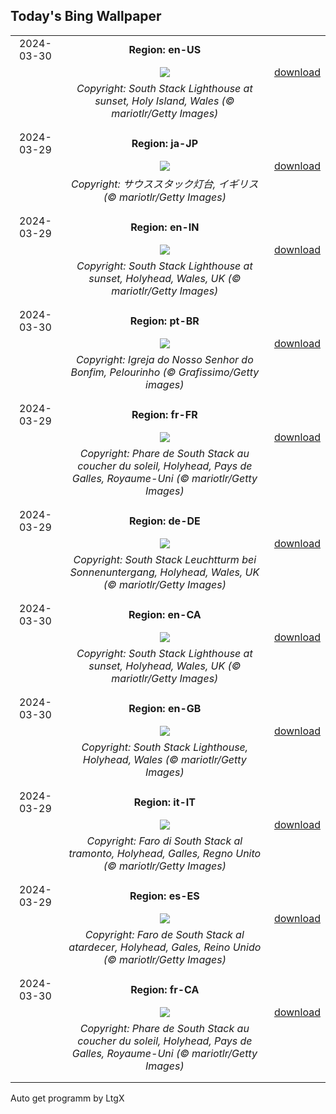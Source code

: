 ## Today's Bing Wallpaper
|      |      |      |
| :----: | :----: | :----: |
|2024-03-30|**Region: en-US**||
||![](https://www.bing.com/th?id=OHR.SouthStackLight_EN-US2733077237_UHD.jpg&pid=hp&w=1152&h=648&rs=1&c=4)| [download](https://www.bing.com/th?id=OHR.SouthStackLight_EN-US2733077237_UHD.jpg)|
||*Copyright: South Stack Lighthouse at sunset, Holy Island, Wales (© mariotlr/Getty Images)*
||
|||
|2024-03-29|**Region: ja-JP**||
||![](https://www.bing.com/th?id=OHR.SouthStackLight_JA-JP5461690758_UHD.jpg&pid=hp&w=1152&h=648&rs=1&c=4)| [download](https://www.bing.com/th?id=OHR.SouthStackLight_JA-JP5461690758_UHD.jpg)|
||*Copyright: サウススタック灯台, イギリス (© mariotlr/Getty Images)*
||
|||
|2024-03-29|**Region: en-IN**||
||![](https://www.bing.com/th?id=OHR.SouthStackLight_EN-IN3270278933_UHD.jpg&pid=hp&w=1152&h=648&rs=1&c=4)| [download](https://www.bing.com/th?id=OHR.SouthStackLight_EN-IN3270278933_UHD.jpg)|
||*Copyright: South Stack Lighthouse at sunset, Holyhead, Wales, UK (© mariotlr/Getty Images)*
||
|||
|2024-03-30|**Region: pt-BR**||
||![](https://www.bing.com/th?id=OHR.AniversarioSalvador_PT-BR0763407699_UHD.jpg&pid=hp&w=1152&h=648&rs=1&c=4)| [download](https://www.bing.com/th?id=OHR.AniversarioSalvador_PT-BR0763407699_UHD.jpg)|
||*Copyright: Igreja do Nosso Senhor do Bonfim, Pelourinho (© Grafissimo/Getty images)*
||
|||
|2024-03-29|**Region: fr-FR**||
||![](https://www.bing.com/th?id=OHR.SouthStackLight_FR-FR9101863660_UHD.jpg&pid=hp&w=1152&h=648&rs=1&c=4)| [download](https://www.bing.com/th?id=OHR.SouthStackLight_FR-FR9101863660_UHD.jpg)|
||*Copyright: Phare de South Stack au coucher du soleil, Holyhead, Pays de Galles, Royaume-Uni (© mariotlr/Getty Images)*
||
|||
|2024-03-29|**Region: de-DE**||
||![](https://www.bing.com/th?id=OHR.SouthStackLight_DE-DE4463746049_UHD.jpg&pid=hp&w=1152&h=648&rs=1&c=4)| [download](https://www.bing.com/th?id=OHR.SouthStackLight_DE-DE4463746049_UHD.jpg)|
||*Copyright: South Stack Leuchtturm bei Sonnenuntergang, Holyhead, Wales, UK (© mariotlr/Getty Images)*
||
|||
|2024-03-30|**Region: en-CA**||
||![](https://www.bing.com/th?id=OHR.SouthStackLight_EN-CA7056549595_UHD.jpg&pid=hp&w=1152&h=648&rs=1&c=4)| [download](https://www.bing.com/th?id=OHR.SouthStackLight_EN-CA7056549595_UHD.jpg)|
||*Copyright: South Stack Lighthouse at sunset, Holyhead, Wales, UK (© mariotlr/Getty Images)*
||
|||
|2024-03-30|**Region: en-GB**||
||![](https://www.bing.com/th?id=OHR.SouthStackLight_EN-GB4224797900_UHD.jpg&pid=hp&w=1152&h=648&rs=1&c=4)| [download](https://www.bing.com/th?id=OHR.SouthStackLight_EN-GB4224797900_UHD.jpg)|
||*Copyright: South Stack Lighthouse, Holyhead, Wales (© mariotlr/Getty Images)*
||
|||
|2024-03-29|**Region: it-IT**||
||![](https://www.bing.com/th?id=OHR.SouthStackLight_IT-IT5123694912_UHD.jpg&pid=hp&w=1152&h=648&rs=1&c=4)| [download](https://www.bing.com/th?id=OHR.SouthStackLight_IT-IT5123694912_UHD.jpg)|
||*Copyright: Faro di South Stack al tramonto, Holyhead, Galles, Regno Unito (© mariotlr/Getty Images)*
||
|||
|2024-03-29|**Region: es-ES**||
||![](https://www.bing.com/th?id=OHR.SouthStackLight_ES-ES8873189513_UHD.jpg&pid=hp&w=1152&h=648&rs=1&c=4)| [download](https://www.bing.com/th?id=OHR.SouthStackLight_ES-ES8873189513_UHD.jpg)|
||*Copyright: Faro de South Stack al atardecer, Holyhead, Gales, Reino Unido (© mariotlr/Getty Images)*
||
|||
|2024-03-30|**Region: fr-CA**||
||![](https://www.bing.com/th?id=OHR.SouthStackLight_FR-CA8578540293_UHD.jpg&pid=hp&w=1152&h=648&rs=1&c=4)| [download](https://www.bing.com/th?id=OHR.SouthStackLight_FR-CA8578540293_UHD.jpg)|
||*Copyright: Phare de South Stack au coucher du soleil, Holyhead, Pays de Galles, Royaume-Uni (© mariotlr/Getty Images)*
||
|||

Auto get programm by LtgX
